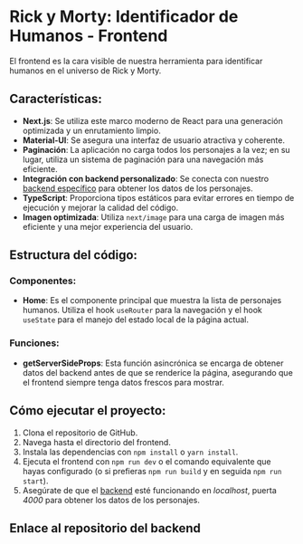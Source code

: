 # Rick y Morty: Identificador de Humanos - Frontend

El frontend es la cara visible de nuestra herramienta para identificar humanos en el universo de Rick y Morty.

## Características:

- **Next.js**: Se utiliza este marco moderno de React para una generación optimizada y un enrutamiento limpio.
- **Material-UI**: Se asegura una interfaz de usuario atractiva y coherente.
- **Paginación**: La aplicación no carga todos los personajes a la vez; en su lugar, utiliza un sistema de paginación para una navegación más eficiente.
- **Integración con backend personalizado**: Se conecta con nuestro [backend específico](#enlace-al-repositorio-del-backend) para obtener los datos de los personajes.
- **TypeScript**: Proporciona tipos estáticos para evitar errores en tiempo de ejecución y mejorar la calidad del código.
- **Imagen optimizada**: Utiliza `next/image` para una carga de imagen más eficiente y una mejor experiencia del usuario.

## Estructura del código:

### Componentes:

- **Home**: Es el componente principal que muestra la lista de personajes humanos. Utiliza el hook `useRouter` para la navegación y el hook `useState` para el manejo del estado local de la página actual.

### Funciones:

- **getServerSideProps**: Esta función asincrónica se encarga de obtener datos del backend antes de que se renderice la página, asegurando que el frontend siempre tenga datos frescos para mostrar.

## Cómo ejecutar el proyecto:

1. Clona el repositorio de GitHub.
2. Navega hasta el directorio del frontend.
3. Instala las dependencias con `npm install` o `yarn install`.
4. Ejecuta el frontend con `npm run dev` o el comando equivalente que hayas configurado (o si prefieras `npm run build` y en seguida `npm run start`).
5. Asegúrate de que el [backend](#enlace-al-repositorio-del-backend) esté funcionando en *localhost*, puerta *4000* para obtener los datos de los personajes.

## Enlace al repositorio del backend